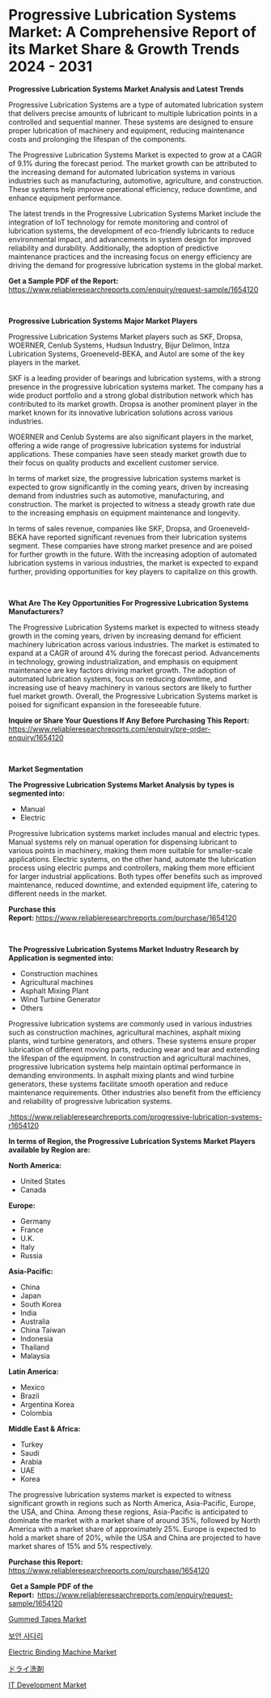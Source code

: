 <p><h1>Progressive Lubrication Systems Market: A Comprehensive Report of its Market Share & Growth Trends 2024 - 2031</h1></p><p><strong>Progressive Lubrication Systems Market Analysis and Latest Trends</strong></p>
<p><p>Progressive Lubrication Systems are a type of automated lubrication system that delivers precise amounts of lubricant to multiple lubrication points in a controlled and sequential manner. These systems are designed to ensure proper lubrication of machinery and equipment, reducing maintenance costs and prolonging the lifespan of the components.</p><p>The Progressive Lubrication Systems Market is expected to grow at a CAGR of 9.1% during the forecast period. The market growth can be attributed to the increasing demand for automated lubrication systems in various industries such as manufacturing, automotive, agriculture, and construction. These systems help improve operational efficiency, reduce downtime, and enhance equipment performance.</p><p>The latest trends in the Progressive Lubrication Systems Market include the integration of IoT technology for remote monitoring and control of lubrication systems, the development of eco-friendly lubricants to reduce environmental impact, and advancements in system design for improved reliability and durability. Additionally, the adoption of predictive maintenance practices and the increasing focus on energy efficiency are driving the demand for progressive lubrication systems in the global market.</p></p>
<p><strong>Get a Sample PDF of the Report:&nbsp;</strong> <a href="https://www.reliableresearchreports.com/enquiry/request-sample/1654120">https://www.reliableresearchreports.com/enquiry/request-sample/1654120</a></p>
<p>&nbsp;</p>
<p><strong>Progressive Lubrication Systems Major Market Players</strong></p>
<p><p>Progressive Lubrication Systems Market players such as SKF, Dropsa, WOERNER, Cenlub Systems, Hudsun Industry, Bijur Delimon, Intza Lubrication Systems, Groeneveld-BEKA, and Autol are some of the key players in the market.</p><p>SKF is a leading provider of bearings and lubrication systems, with a strong presence in the progressive lubrication systems market. The company has a wide product portfolio and a strong global distribution network which has contributed to its market growth. Dropsa is another prominent player in the market known for its innovative lubrication solutions across various industries.</p><p>WOERNER and Cenlub Systems are also significant players in the market, offering a wide range of progressive lubrication systems for industrial applications. These companies have seen steady market growth due to their focus on quality products and excellent customer service.</p><p>In terms of market size, the progressive lubrication systems market is expected to grow significantly in the coming years, driven by increasing demand from industries such as automotive, manufacturing, and construction. The market is projected to witness a steady growth rate due to the increasing emphasis on equipment maintenance and longevity.</p><p>In terms of sales revenue, companies like SKF, Dropsa, and Groeneveld-BEKA have reported significant revenues from their lubrication systems segment. These companies have strong market presence and are poised for further growth in the future. With the increasing adoption of automated lubrication systems in various industries, the market is expected to expand further, providing opportunities for key players to capitalize on this growth.</p></p>
<p>&nbsp;</p>
<p><strong>What Are The Key Opportunities For Progressive Lubrication Systems Manufacturers?</strong></p>
<p><p>The Progressive Lubrication Systems market is expected to witness steady growth in the coming years, driven by increasing demand for efficient machinery lubrication across various industries. The market is estimated to expand at a CAGR of around 4% during the forecast period. Advancements in technology, growing industrialization, and emphasis on equipment maintenance are key factors driving market growth. The adoption of automated lubrication systems, focus on reducing downtime, and increasing use of heavy machinery in various sectors are likely to further fuel market growth. Overall, the Progressive Lubrication Systems market is poised for significant expansion in the foreseeable future.</p></p>
<p><strong>Inquire or Share Your Questions If Any Before Purchasing This Report:</strong> <a href="https://www.reliableresearchreports.com/enquiry/pre-order-enquiry/1654120">https://www.reliableresearchreports.com/enquiry/pre-order-enquiry/1654120</a></p>
<p>&nbsp;</p>
<p><strong>Market Segmentation</strong></p>
<p><strong>The Progressive Lubrication Systems Market Analysis by types is segmented into:</strong></p>
<p><ul><li>Manual</li><li>Electric</li></ul></p>
<p><p>Progressive lubrication systems market includes manual and electric types. Manual systems rely on manual operation for dispensing lubricant to various points in machinery, making them more suitable for smaller-scale applications. Electric systems, on the other hand, automate the lubrication process using electric pumps and controllers, making them more efficient for larger industrial applications. Both types offer benefits such as improved maintenance, reduced downtime, and extended equipment life, catering to different needs in the market.</p></p>
<p><strong>Purchase this Report:&nbsp;</strong><a href="https://www.reliableresearchreports.com/purchase/1654120">https://www.reliableresearchreports.com/purchase/1654120</a></p>
<p>&nbsp;</p>
<p><strong>The Progressive Lubrication Systems Market Industry Research by Application is segmented into:</strong></p>
<p><ul><li>Construction machines</li><li>Agricultural machines</li><li>Asphalt Mixing Plant</li><li>Wind Turbine Generator</li><li>Others</li></ul></p>
<p><p>Progressive lubrication systems are commonly used in various industries such as construction machines, agricultural machines, asphalt mixing plants, wind turbine generators, and others. These systems ensure proper lubrication of different moving parts, reducing wear and tear and extending the lifespan of the equipment. In construction and agricultural machines, progressive lubrication systems help maintain optimal performance in demanding environments. In asphalt mixing plants and wind turbine generators, these systems facilitate smooth operation and reduce maintenance requirements. Other industries also benefit from the efficiency and reliability of progressive lubrication systems.</p></p>
<p><a href="https://www.reliableresearchreports.com/progressive-lubrication-systems-r1654120">&nbsp;https://www.reliableresearchreports.com/progressive-lubrication-systems-r1654120</a></p>
<p><strong>In terms of Region, the Progressive Lubrication Systems Market Players available by Region are:</strong></p>
<p>
    <p> <strong> North America: </strong>
        <ul>
            <li>United States</li>
            <li>Canada</li>
        </ul>
        </p> 
    <p> <strong> Europe: </strong>
        <ul>
            <li>Germany</li>
            <li>France</li>
            <li>U.K.</li>
            <li>Italy</li>
            <li>Russia</li>
        </ul>
        </p> 
    <p> <strong> Asia-Pacific: </strong>
        <ul>
            <li>China</li>
            <li>Japan</li>
            <li>South Korea</li>
            <li>India</li>
            <li>Australia</li>
            <li>China Taiwan</li>
            <li>Indonesia</li>
            <li>Thailand</li>
            <li>Malaysia</li>
        </ul>
        </p> 
    <p> <strong> Latin America: </strong>
        <ul>
            <li>Mexico</li>
            <li>Brazil</li>
            <li>Argentina Korea</li>
            <li>Colombia</li>
        </ul>
        </p> 
    <p> <strong> Middle East & Africa: </strong>
        <ul>
            <li>Turkey</li>
            <li>Saudi</li>
            <li>Arabia</li>
            <li>UAE</li>
            <li>Korea</li>
        </ul>
    </p>
    </p>
<p><p>The progressive lubrication systems market is expected to witness significant growth in regions such as North America, Asia-Pacific, Europe, the USA, and China. Among these regions, Asia-Pacific is anticipated to dominate the market with a market share of around 35%, followed by North America with a market share of approximately 25%. Europe is expected to hold a market share of 20%, while the USA and China are projected to have market shares of 15% and 5% respectively.</p></p>
<p><strong>Purchase this Report: </strong><a href="https://www.reliableresearchreports.com/purchase/1654120">https://www.reliableresearchreports.com/purchase/1654120</a></p>
<p>&nbsp;<strong>Get a Sample PDF of the Report:&nbsp;&nbsp;</strong><a href="https://www.reliableresearchreports.com/enquiry/request-sample/1654120">https://www.reliableresearchreports.com/enquiry/request-sample/1654120</a></p>
<p><strong></strong></p>
<p><p><a href="https://issuu.com/reportprime-2/docs/gummed-tapes-market-size-2030.pptx">Gummed Tapes Market</a></p><p><a href="https://github.com/fredrickeglers/Market-Research-Report-List-1/blob/main/742017033115.md">보안 사다리</a></p><p><a href="https://github.com/derrinmiltonellis35gcl/Market-Research-Report-List-2/blob/main/electric-binding-machine-market.md">Electric Binding Machine Market</a></p><p><a href="https://github.com/efcvopdgkdx128/Market-Research-Report-List-1/blob/main/962661336068.md">ドライ洗剤</a></p><p><a href="https://sore-arch-6db.notion.site/IT-Development-Market-Trends-Forecast-and-Competitive-Analysis-to-2031-7fe9d8af689d4d68b60d846a90e29e7b">IT Development Market</a></p></p>